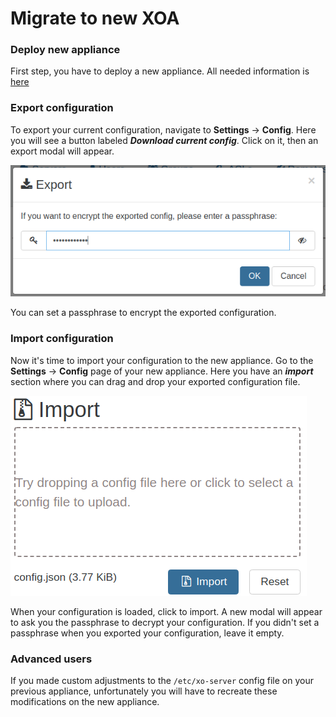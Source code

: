 # Migrate to new XOA

### Deploy new appliance

First step, you have to deploy a new appliance. All needed information is [here](installation.md)

### Export configuration

To export your current configuration, navigate to **Settings** -> **Config**.
Here you will see a button labeled **_Download current config_**. Click on it, then an export modal will appear.

![](./assets/exportModal.png)

You can set a passphrase to encrypt the exported configuration.

### Import configuration

Now it's time to import your configuration to the new appliance.
Go to the **Settings** -> **Config** page of your new appliance. Here you have an **_import_** section where you can drag and drop your exported configuration file.

![](./assets/importModal.png)

When your configuration is loaded, click to import. A new modal will appear to ask you the passphrase to decrypt your configuration. If you didn't set a passphrase when you exported your configuration, leave it empty.

### Advanced users

If you made custom adjustments to the `/etc/xo-server` config file on your previous appliance, unfortunately you will have to recreate these modifications on the new appliance.
